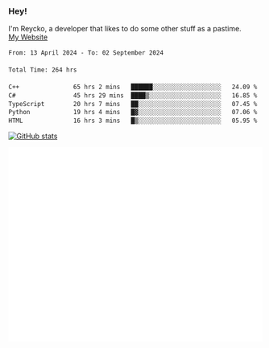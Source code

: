 ### Hey!
I'm Reycko, a developer that likes to do some other stuff as a pastime.  
[My Website](https://reycko.root.sx)

<!--START_SECTION:wakasection-->

```txt
From: 13 April 2024 - To: 02 September 2024

Total Time: 264 hrs

C++               65 hrs 2 mins   ██████░░░░░░░░░░░░░░░░░░░   24.09 %
C#                45 hrs 29 mins  ████▒░░░░░░░░░░░░░░░░░░░░   16.85 %
TypeScript        20 hrs 7 mins   ██░░░░░░░░░░░░░░░░░░░░░░░   07.45 %
Python            19 hrs 4 mins   █▓░░░░░░░░░░░░░░░░░░░░░░░   07.06 %
HTML              16 hrs 3 mins   █▒░░░░░░░░░░░░░░░░░░░░░░░   05.95 %
```

<!--END_SECTION:wakasection-->

[![GitHub stats](https://github-readme-stats.vercel.app/api?username=Reycko&show_icons=true&theme=dark&hide_title=true&count_private=true)](https://github.com/anuraghazra/github-readme-stats)

![Metrics](/github-metrics.svg)
